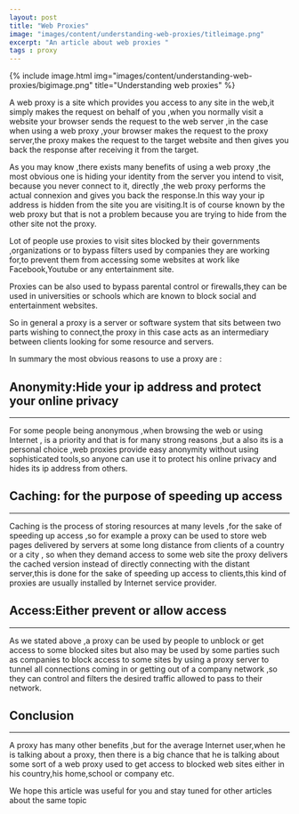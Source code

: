 ```yaml
---
layout: post
title: "Web Proxies"
image: "images/content/understanding-web-proxies/titleimage.png"
excerpt: "An article about web proxies "
tags : proxy 
---
```

{% include image.html
       img="images/content/understanding-web-proxies/bigimage.png"
       title="Understanding web proxies"
%}


A web proxy is a site which provides you access to any site in the web,it simply makes the request on behalf of you ,when you normally visit a website your browser sends the request to the web server ,in the case when using a web proxy ,your browser makes the request to the proxy server,the proxy makes the request to the target website and then gives you back the response after  receiving it from the target.

As you may know ,there exists many benefits of using a web proxy ,the most obvious one is hiding your identity from the server you intend to visit, because you never connect to it, directly ,the web proxy performs the actual connexion and gives you back  the response.In this way your ip address is hidden from the site you are visiting.It is  of course known by the web proxy but that is not  a problem because you are trying to hide from the other site not the proxy.

Lot of people use proxies to visit sites blocked by their governments ,organizations or to bypass filters used by companies they are working for,to prevent them from accessing some websites at work like Facebook,Youtube or any entertainment site.

Proxies can be also used to bypass parental control or firewalls,they can be used in universities or schools which are known to block social and entertainment websites.

So in general a proxy is a server or software system that sits between two parts wishing to connect,the proxy in this case acts as an intermediary between clients looking for some resource and servers.

In summary the most obvious reasons to use a proxy are :

Anonymity:Hide your ip address and protect your online privacy
--------------------------------------------------------------
--------------------------------------------------------------

For some people being anonymous ,when browsing the web or using Internet , is a priority and that is for many strong reasons ,but a also its is a personal choice ,web proxies provide easy anonymity without using sophisticated tools,so anyone can use it to protect his online privacy and hides its ip address from others.

Caching: for the purpose of speeding up access
-----------------------------------------------
-----------------------------------------------

Caching is the process of storing resources at many levels ,for the sake of speeding up access ,so for example a proxy can be used  to store web pages delivered by servers at some long distance from clients of a country or a city , so when they demand access to some web site the proxy delivers the cached version instead of directly connecting with the distant server,this is done for the sake of speeding up access to clients,this kind of proxies are usually installed by Internet service provider.

Access:Either prevent or allow access
-------------------------------------
------------------------------------

As we stated above ,a proxy can be used by people to unblock or get access to some blocked sites but also may be used by some parties such as companies to block access to some sites by using a proxy server to tunnel all connections coming in or getting out of a company network ,so they can control and filters the desired traffic allowed to pass to their network.

Conclusion
--------------
----------------

A proxy has many other benefits ,but for the average Internet user,when he is talking about a proxy, then there is a big chance that he is talking about some sort of a web proxy used to get access to blocked web sites either in his country,his home,school or company etc.

We hope this article was useful for you and stay tuned for other articles about the same topic

   

